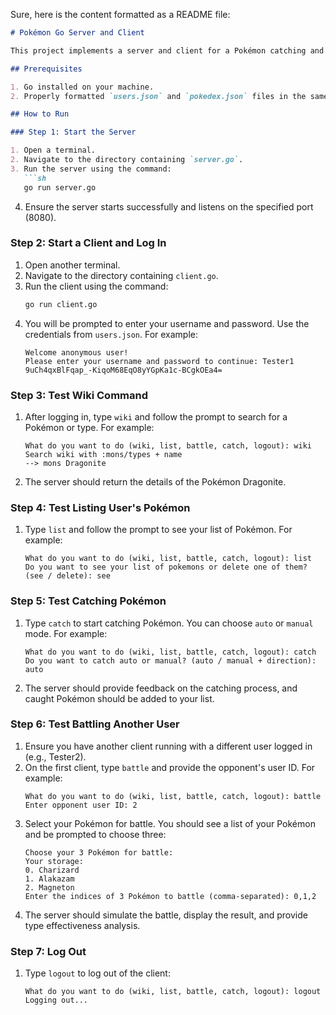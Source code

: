 Sure, here is the content formatted as a README file:

```markdown
# Pokémon Go Server and Client

This project implements a server and client for a Pokémon catching and battling game. Users can log in, catch Pokémon, view their collection, and battle against each other.

## Prerequisites

1. Go installed on your machine.
2. Properly formatted `users.json` and `pokedex.json` files in the same directory as the server and client code.

## How to Run

### Step 1: Start the Server

1. Open a terminal.
2. Navigate to the directory containing `server.go`.
3. Run the server using the command:
   ```sh
   go run server.go
   ```
4. Ensure the server starts successfully and listens on the specified port (8080).

### Step 2: Start a Client and Log In

1. Open another terminal.
2. Navigate to the directory containing `client.go`.
3. Run the client using the command:
   ```sh
   go run client.go
   ```
4. You will be prompted to enter your username and password. Use the credentials from `users.json`. For example:
   ```plaintext
   Welcome anonymous user!
   Please enter your username and password to continue: Tester1 9uCh4qxBlFqap_-KiqoM68EqO8yYGpKa1c-BCgkOEa4=
   ```

### Step 3: Test Wiki Command

1. After logging in, type `wiki` and follow the prompt to search for a Pokémon or type. For example:
   ```plaintext
   What do you want to do (wiki, list, battle, catch, logout): wiki
   Search wiki with :mons/types + name
   --> mons Dragonite
   ```
2. The server should return the details of the Pokémon Dragonite.

### Step 4: Test Listing User's Pokémon

1. Type `list` and follow the prompt to see your list of Pokémon. For example:
   ```plaintext
   What do you want to do (wiki, list, battle, catch, logout): list
   Do you want to see your list of pokemons or delete one of them? (see / delete): see
   ```

### Step 5: Test Catching Pokémon

1. Type `catch` to start catching Pokémon. You can choose `auto` or `manual` mode. For example:
   ```plaintext
   What do you want to do (wiki, list, battle, catch, logout): catch
   Do you want to catch auto or manual? (auto / manual + direction): auto
   ```
2. The server should provide feedback on the catching process, and caught Pokémon should be added to your list.

### Step 6: Test Battling Another User

1. Ensure you have another client running with a different user logged in (e.g., Tester2).
2. On the first client, type `battle` and provide the opponent's user ID. For example:
   ```plaintext
   What do you want to do (wiki, list, battle, catch, logout): battle
   Enter opponent user ID: 2
   ```
3. Select your Pokémon for battle. You should see a list of your Pokémon and be prompted to choose three:
   ```plaintext
   Choose your 3 Pokémon for battle:
   Your storage:
   0. Charizard
   1. Alakazam
   2. Magneton
   Enter the indices of 3 Pokémon to battle (comma-separated): 0,1,2
   ```
4. The server should simulate the battle, display the result, and provide type effectiveness analysis.

### Step 7: Log Out

1. Type `logout` to log out of the client:
   ```plaintext
   What do you want to do (wiki, list, battle, catch, logout): logout
   Logging out...
   ```
